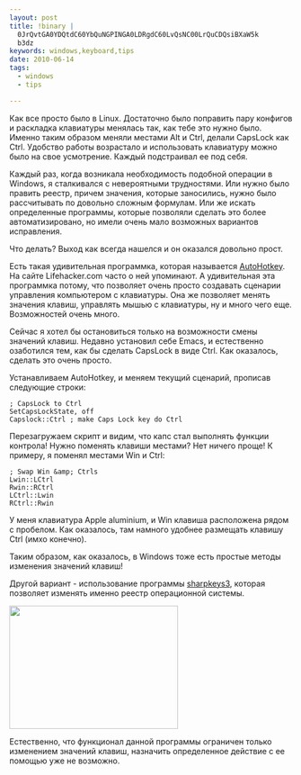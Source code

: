 ```yaml
--- 
layout: post
title: !binary |
  0JrQvtGA0YDQtdC60YbQuNGPINGA0LDRgdC60LvQsNC00LrQuCDQsiBXaW5k
  b3dz
keywords: windows,keyboard,tips
date: 2010-06-14
tags:
  - windows
  - tips

---
```

Как все просто было в Linux. Достаточно было поправить пару конфигов и раскладка клавиатуры менялась так, как тебе это нужно было. Именно таким образом меняли местами Alt и Ctrl, делали CapsLock как Ctrl. Удобство работы возрастало и использовать клавиатуру можно было на свое усмотрение. Каждый подстраивал ее под себя.

Каждый раз, когда возникала необходимость подобной операции в Windows, я сталкивался с невероятными трудностями. Или нужно было править реестр, причем значения, которые заносились, нужно было рассчитывать по довольно сложным формулам. Или же искать определенные программы, которые позволяли сделать это более автоматизировано, но имели очень мало возможных вариантов исправления.

Что делать? Выход как всегда нашелся и он оказался довольно прост.

Есть такая удивительная программка, которая называется <a href="http://www.autohotkey.com/" rel="nofollow">AutoHotkey</a>. На сайте Lifehacker.com часто о ней упоминают. А удивительная эта программка потому, что позволяет очень просто создавать сценарии управления компьютером с клавиатуры. Она же позволяет менять значения клавиш, управлять мышью с клавиатуры, ну и много чего еще. Возможностей очень много.

Сейчас я хотел бы остановиться только на возможности смены значений клавиш. Недавно установил себе Emacs, и естественно озаботился тем, как бы сделать CapsLock в виде Ctrl. Как оказалось, сделать это очень просто.

Устанавливаем AutoHotkey, и меняем текущий сценарий, прописав следующие строки:

    ; CapsLock to Ctrl
    SetCapsLockState, off
    Capslock::Ctrl ; make Caps Lock key do Ctrl

Перезагружаем скрипт и видим, что капс стал выполнять функции контрола! Нужно поменять клавиши местами? Нет ничего проще! К примеру, я поменял местами Win и Ctrl:

    ; Swap Win &amp; Ctrls
    Lwin::LCtrl
    Rwin::RCtrl
    LCtrl::Lwin
    RCtrl::Rwin

У меня клавиатура Apple aluminium, и Win клавиша расположена рядом с пробелом. Как оказалось, там намного удобнее размещать клавишу Ctrl (имхо конечно).

Таким образом, как оказалось, в Windows тоже есть простые методы изменения значений клавиш!

Другой вариант - использование программы <a href="http://www.randyrants.com/sharpkeys/" rel="nofollow">sharpkeys3</a>, которая позволяет изменять именно реестр операционной системы.

<a href="http://static.juev.ru/2010/06/sharpkey.png"><img class="aligncenter size-medium wp-image-1057" title="sharpkey" src="http://static.juev.ru/2010/06/sharpkey-300x219.png" alt="" width="300" height="219" /></a>

Естественно, что функционал данной программы ограничен только изменением значений клавиш, назначить определенное действие с ее помощью уже не возможно.
